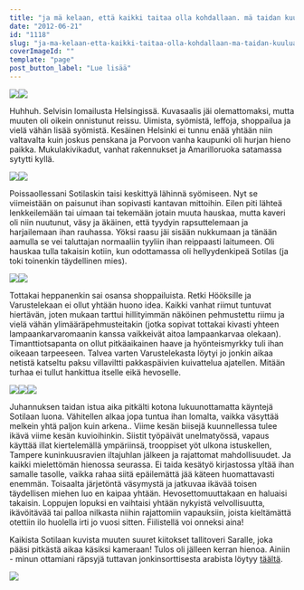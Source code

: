 ```yaml
---
title: "ja mä kelaan, että kaikki taitaa olla kohdallaan. mä taidan kuulua tänne."
date: "2012-06-21"
id: "1118"
slug: "ja-ma-kelaan-etta-kaikki-taitaa-olla-kohdallaan-ma-taidan-kuulua-tanne"
coverImageId: ""
template: "page"
post_button_label: "Lue lisää"
---
```


[![](images/IMG_2346.png)](http://1.bp.blogspot.com/-UHuSKudlKZg/T-NxvSsUdOI/AAAAAAAAAxQ/F3EBcIrasiQ/s1600/IMG_2346.png)[![](images/IMG_2419.png)](http://4.bp.blogspot.com/-NONwoQ0rTAQ/T-Nx0xkizLI/AAAAAAAAAxg/XT_lnDvBh5s/s1600/IMG_2419.png)

  
Huhhuh. Selvisin lomailusta Helsingissä. Kuvasaalis jäi olemattomaksi, mutta muuten oli oikein onnistunut reissu. Uimista, syömistä, leffoja, shoppailua ja vielä vähän lisää syömistä. Kesäinen Helsinki ei tunnu enää yhtään niin valtavalta kuin joskus penskana ja Porvoon vanha kaupunki oli hurjan hieno paikka. Mukulakivikadut, vanhat rakennukset ja Amarilloruoka satamassa sytytti kyllä.  
  

[![](images/IMG_2574.png)](http://3.bp.blogspot.com/-LYVuAGXTaVw/T-NyBSxsVfI/AAAAAAAAAyA/9FFRLsqyXmE/s1600/IMG_2574.png)[![](images/IMG_2598.png)](http://4.bp.blogspot.com/-725ucR4Fi6E/T-NyGgE5EiI/AAAAAAAAAyQ/ywyw5KOn8-Y/s1600/IMG_2598.png)

  
Poissaollessani Sotilaskin taisi keskittyä lähinnä syömiseen. Nyt se viimeistään on paisunut ihan sopivasti kantavan mittoihin. Eilen piti lähteä lenkkeilemään tai uimaan tai tekemään jotain muuta hauskaa, mutta kaveri oli niin nuutunut, väsy ja äkäinen, että tyydyin rapsuttelemaan ja harjailemaan ihan rauhassa. Yöksi raasu jäi sisään nukkumaan ja tänään aamulla se vei taluttajan normaaliin tyyliin ihan reippaasti laitumeen. Oli hauskaa tulla takaisin kotiin, kun odottamassa oli hellyydenkipeä Sotilas (ja toki toinenkin täydellinen mies).  
  

[![](images/IMG_2433.png)](http://2.bp.blogspot.com/-D7m-ptib9uw/T-Nx4Ccw4gI/AAAAAAAAAxo/4OVCysF64-8/s1600/IMG_2433.png)[![](images/IMG_2554.png)](http://4.bp.blogspot.com/-T_Eh-Xu3un8/T-Nx-489lOI/AAAAAAAAAx4/8a9UwX4xS30/s1600/IMG_2554.png)

  
Tottakai heppanenkin sai osansa shoppailuista. Retki Hööksille ja Varustelekaan ei ollut yhtään huono idea. Kaikki vanhat riimut tuntuvat hiertävän, joten mukaan tarttui hillityimmän näköinen pehmustettu riimu ja vielä vähän ylimääräpehmusteitakin (jotka sopivat tottakai kivasti yhteen lampaankarvaromaanin kanssa vaikkeivät aitoa lampaankarvaa olekaan). Timanttiotsapanta on ollut pitkäaikainen haave ja hyönteismyrkky tuli ihan oikeaan tarpeeseen. Talvea varten Varustelekasta löytyi jo jonkin aikaa netistä katseltu paksu villaviltti pakkaspäivien kuivattelua ajatellen. Mitään turhaa ei tullut hankittua itselle eikä hevoselle.  
  

[![](images/IMG_2649.png)](http://1.bp.blogspot.com/-GSvinR-d2Ho/T-NyNYViCvI/AAAAAAAAAyc/C_qtvqds01c/s1600/IMG_2649.png)[![](images/IMG_2520.png)](http://4.bp.blogspot.com/-6S7YbyJLPLw/T-Nx7hRrqHI/AAAAAAAAAxw/MT6P3SOfYCo/s1600/IMG_2520.png)[![](images/IMG_2652.png)](http://2.bp.blogspot.com/-nQvGEkShn4E/T-NyQLD8iJI/AAAAAAAAAyk/uJdrYJIKyH0/s1600/IMG_2652.png)

  
Juhannuksen taidan istua aika pitkälti kotona lukuunottamatta käyntejä Sotilaan luona. Vähitellen alkaa jopa tuntua ihan lomalta, vaikka väsyttää melkein yhtä paljon kuin arkena.. Viime kesän biisejä kuunnellessa tulee ikävä viime kesän kuvioihinkin. Siistit työpäivät unelmatyössä, vapaus käyttää illat kiertelemällä ympäriinsä, trooppiset yöt ulkona istuskellen, Tampere kuninkuusravien iltajuhlan jälkeen ja rajattomat mahdollisuudet. Ja kaikki mielettömän hienossa seurassa. Ei taida kesätyö kirjastossa yltää ihan samalle tasolle, vaikka rahaa siitä epäilemättä jää käteen huomattavasti enemmän. Toisaalta järjetöntä väsymystä ja jatkuvaa ikävää toisen täydellisen miehen luo en kaipaa yhtään. Hevosettomuuttakaan en haluaisi takaisin. Loppujen lopuksi en vaihtaisi yhtään nykyistä velvollisuutta, ikävöitävää tai palloa nilkasta niihin rajattomiin vapauksiin, joista kieltämättä otettiin ilo huolella irti jo vuosi sitten. Fiilistellä voi onneksi aina!  
  

  

  

  
Kaikista Sotilaan kuvista muuten suuret kiitokset tallitoveri Saralle, joka pääsi pitkästä aikaa käsiksi kameraan! Tulos oli jälleen kerran hienoa. Ainiin - minun ottamiani räpsyjä tuttavan jonkinsorttisesta arabista löytyy [täältä](http://maisaw.otukset.fi/kuvat/2012/Tallit%20ja%20yksitt%C3%A4iset%20hevoset/Kiira/).  
  

[![](images/trol.png)](http://3.bp.blogspot.com/-34BlJcztb3k/T-N2HNmv6pI/AAAAAAAAAzA/cPshIRacTo8/s1600/trol.png)
